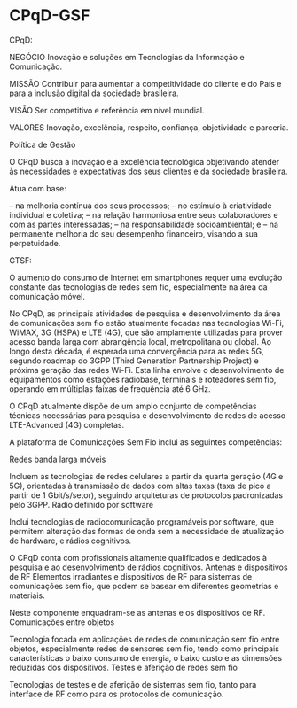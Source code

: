 # CPqD-GSF

CPqD:

NEGÓCIO Inovação e soluções em Tecnologias da Informação e Comunicação.

MISSÃO Contribuir para aumentar a competitividade do cliente e do País e para a inclusão digital da sociedade brasileira.

VISÃO Ser competitivo e referência em nível mundial.

VALORES Inovação, excelência, respeito, confiança, objetividade e parceria.

Política de Gestão

O CPqD busca a inovação e a excelência tecnológica objetivando atender às necessidades e expectativas dos seus clientes e da sociedade brasileira.

Atua com base:

– na melhoria contínua dos seus processos; – no estímulo à criatividade individual e coletiva; – na relação harmoniosa entre seus colaboradores e com as partes interessadas; – na responsabilidade socioambiental; e – na permanente melhoria do seu desempenho financeiro, visando a sua perpetuidade.

GTSF:

O aumento do consumo de Internet em smartphones requer uma evolução constante das tecnologias de redes sem fio, especialmente na área da comunicação móvel.

No CPqD, as principais atividades de pesquisa e desenvolvimento da área de comunicações sem fio estão atualmente focadas nas tecnologias Wi-Fi, WiMAX, 3G (HSPA) e LTE (4G), que são amplamente utilizadas para prover acesso banda larga com abrangência local, metropolitana ou global. Ao longo desta década, é esperada uma convergência para as redes 5G, segundo roadmap do 3GPP (Third Generation Partnership Project) e próxima geração das redes Wi-Fi. Esta linha envolve o desenvolvimento de equipamentos como estações radiobase, terminais e roteadores sem fio, operando em múltiplas faixas de frequência até 6 GHz.

O CPqD atualmente dispõe de um amplo conjunto de competências técnicas necessárias para pesquisa e desenvolvimento de redes de acesso LTE-Advanced (4G) completas.

A plataforma de Comunicações Sem Fio inclui as seguintes competências:

Redes banda larga móveis

Incluem as tecnologias de redes celulares a partir da quarta geração (4G e 5G), orientadas à transmissão de dados com altas taxas (taxa de pico a partir de 1 Gbit/s/setor), seguindo arquiteturas de protocolos padronizadas pelo 3GPP.
Rádio definido por software

Inclui tecnologias de radiocomunicação programáveis por software, que permitem alteração das formas de onda sem a necessidade de atualização de hardware, e rádios cognitivos.

O CPqD conta com profissionais altamente qualificados e dedicados à pesquisa e ao desenvolvimento de rádios cognitivos.
Antenas e dispositivos de RF
Elementos irradiantes e dispositivos de RF para sistemas de comunicações sem fio, que podem se basear em diferentes geometrias e materiais.

Neste componente enquadram-se as antenas e os dispositivos de RF.
Comunicações entre objetos

Tecnologia focada em aplicações de redes de comunicação sem fio entre objetos, especialmente redes de sensores sem fio, tendo como principais características o baixo consumo de energia, o baixo custo e as dimensões reduzidas dos dispositivos.
Testes e aferição de redes sem fio

Tecnologias de testes e de aferição de sistemas sem fio, tanto para interface de RF como para os protocolos de comunicação.

